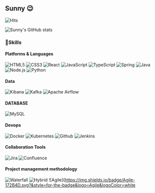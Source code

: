<!--
**sunyoung-lee/sunyoung-lee** is a ✨ _special_ ✨ repository because its `README.md` (this file) appears on your GitHub profile.

Here are some ideas to get you started:

- 🔭 I’m currently working on ...
- 🌱 I’m currently learning ...
- 👯 I’m looking to collaborate on ...
- 🤔 I’m looking for help with ...
- 💬 Ask me about ...
- 📫 How to reach me: ...
- 😄 Pronouns: ...
- ⚡ Fun fact: ...
-->

## Sunny 😉

![Hits](https://hits.seeyoufarm.com/api/count/incr/badge.svg?url=https%3A%2F%2Fgithub.com%2Fsunyoung-lee&count_bg=%23FFDAC7&title_bg=%23FFADAD&icon=&icon_color=%23E7E7E7&title=hits&edge_flat=false)

![Sunny's GitHub stats](https://github-readme-stats.vercel.app/api?username=sunyoung-lee&show_icons=true&theme=radical)

### 💪Skills

#### Platforms & Languages
![HTML5](https://img.shields.io/badge/HTML5-E34F26.svg?&style=for-the-badge&logo=HTML5&logoColor=white)
![CSS3](https://img.shields.io/badge/CSS3-1572B6.svg?&style=for-the-badge&logo=CSS3&logoColor=white)
![React](https://img.shields.io/badge/React-61DAFB.svg?&style=for-the-badge&logo=React&logoColor=white)
![JavaScript](https://img.shields.io/badge/JavaScript-F7DF1E.svg?&style=for-the-badge&logo=JavaScript&logoColor=white)
![TypeScript](https://img.shields.io/badge/TypeScript-3178C6.svg?&style=for-the-badge&logo=TypeScript&logoColor=white)
![Spring](https://img.shields.io/badge/Spring-6DB33F.svg?&style=for-the-badge&logo=Spring&logoColor=white)
![Java](https://img.shields.io/badge/Java-007396.svg?&style=for-the-badge&logo=Java&logoColor=white)
![Node.js](https://img.shields.io/badge/Node.js-339933.svg?&style=for-the-badge&logo=Node.js&logoColor=white)
![Python](https://img.shields.io/badge/Python-3776AB.svg?&style=for-the-badge&logo=Python&logoColor=white)

#### Data
![Kibana](https://img.shields.io/badge/Kibana-005571.svg?&style=for-the-badge&logo=Kibana&logoColor=white)
![Kafka](https://img.shields.io/badge/Kafka-231F20.svg?&style=for-the-badge&logo=Kafka&logoColor=white)
![Apache Airflow](https://img.shields.io/badge/Apache%20Airflow-17CEE.svg?&style=for-the-badge&logo=Apache%20Airflow&logoColor=white)

#### DATABASE
![MySQL](https://img.shields.io/badge/MySQL-4479A1.svg?&style=for-the-badge&logo=MySQL&logoColor=white)

#### Devops
![Docker](https://img.shields.io/badge/Docker-2496ED.svg?&style=for-the-badge&logo=Docker&logoColor=white)
![Kubernetes](https://img.shields.io/badge/Kubernetes-26CE5.svg?&style=for-the-badge&logo=Kubernetes&logoColor=white)
![Github](https://img.shields.io/badge/Github-181717.svg?&style=for-the-badge&logo=Github&logoColor=white)
![Jenkins](https://img.shields.io/badge/Jenkins-D24939.svg?&style=for-the-badge&logo=Jenkins&logoColor=white)

#### Collaboration Tools
![Jira](https://img.shields.io/badge/Jira-0052CC.svg?&style=for-the-badge&logo=Jira&logoColor=white)
![Confluence](https://img.shields.io/badge/Confluence-172B4D.svg?&style=for-the-badge&logo=Confluence&logoColor=white)

#### Project management methodology
![Waterfall](https://img.shields.io/badge/Waterfall-0052CC.svg?&style=for-the-badge&logo=Waterfall&logoColor=white)
![Hybrid](https://img.shields.io/badge/Hybrid-172B4D.svg?&style=for-the-badge&logo=Hybrid&logoColor=white)
![Agile](https://img.shields.io/badge/Agile-172B4D.svg?&style=for-the-badge&logo=Agile&logoColor=white

